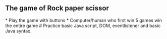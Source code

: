 <h2>The game of Rock paper scissor</h2>
* Play the game with buttons
* Computer/human who first win 5 games win the entire game
# Practice basic Java script, DOM, eventlistener and basic Java syntax.

